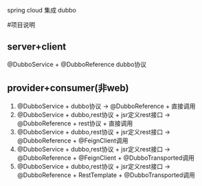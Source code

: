 spring cloud 集成 dubbo

#项目说明

## server+client
@DubboService + @DubboReference dubbo协议

## provider+consumer(非web)
1. @DubboService + dubbo协议 -> @DubboReference + 直接调用
2. @DubboService + dubbo,rest协议 + jsr定义rest接口 -> @DubboReference + rest协议 + 直接调用
3. @DubboService + dubbo,rest协议 + jsr定义rest接口 -> @DubboReference + @FeignClient调用
4. @DubboService + dubbo,rest协议 + jsr定义rest接口 -> @DubboReference + @FeignClient + @DubboTransported调用
5. @DubboService + dubbo,rest协议 + jsr定义rest接口 -> @DubboReference + RestTemplate + @DubboTransported调用